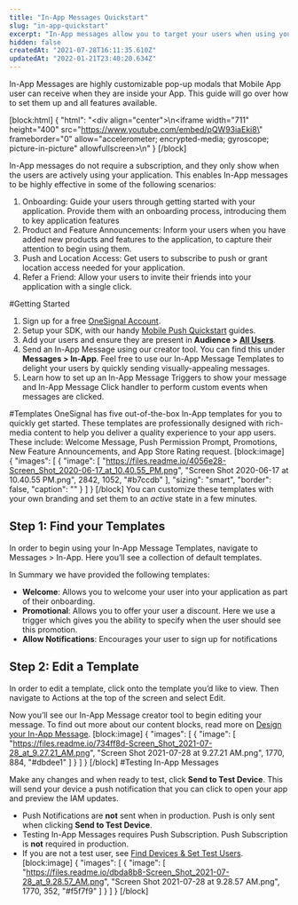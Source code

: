 ```yaml
---
title: "In-App Messages Quickstart"
slug: "in-app-quickstart"
excerpt: "In-App messages allow you to target your users when using your applications."
hidden: false
createdAt: "2021-07-28T16:11:35.610Z"
updatedAt: "2022-01-21T23:40:20.634Z"
---
```

In-App Messages are highly customizable pop-up modals that Mobile App user can receive when they are inside your App. This guide will go over how to set them up and all features available.

[block:html]
{
  "html": "<div align=\"center\">\n<iframe width=\"711\" height=\"400\" src=\"https://www.youtube.com/embed/pQW93iaEki8\" frameborder=\"0\" allow=\"accelerometer; encrypted-media; gyroscope; picture-in-picture\" allowfullscreen></iframe>\n</div>"
}
[/block]

In-App messages do not require a subscription, and they only show when the users are actively using your application. This enables In-App messages to be highly effective in some of the following scenarios:

1. Onboarding: Guide your users through getting started with your application. Provide them with an onboarding process, introducing them to key application features
2. Product and Feature Announcements: Inform your users when you have added new products and features to the application, to capture their attention to begin using them.
3. Push and Location Access: Get users to subscribe to push or grant location access needed for your application.
4. Refer a Friend: Allow your users to invite their friends into your application with a single click. 

#Getting Started
1.  Sign up for a free [OneSignal Account](https://onesignal.com).
2. Setup your SDK, with our handy [Mobile Push Quickstart](doc:mobile-sdk-setup) guides.
3. Add your users and ensure they are present in **Audience > [All Users](doc:users)**.
4. Send an In-App Message using our creator tool. You can find this under **Messages > In-App**. Feel free to use our  In-App Message Templates to delight your users by quickly sending visually-appealing messages.
5. Learn how to set up an In-App Message Triggers to show your message and In-App Message Click handler to perform custom events when messages are clicked. 


#Templates
OneSignal has five out-of-the-box In-App templates for you to quickly get started. These templates are professionally designed with rich-media content to help you deliver a quality experience to your app users. These include: Welcome Message, Push Permission Prompt, Promotions, New Feature Announcements, and App Store Rating request.
[block:image]
{
  "images": [
    {
      "image": [
        "https://files.readme.io/4056e28-Screen_Shot_2020-06-17_at_10.40.55_PM.png",
        "Screen Shot 2020-06-17 at 10.40.55 PM.png",
        2842,
        1052,
        "#b7ccdb"
      ],
      "sizing": "smart",
      "border": false,
      "caption": ""
    }
  ]
}
[/block]
You can customize these templates with your own branding and set them to an *active* state in a few minutes.

## Step 1: Find your Templates

In order to begin using your In-App Message Templates, navigate to Messages > In-App. Here you’ll see a collection of default templates. 

In Summary we have provided the following templates:

* **Welcome**: Allows you to welcome your user into your application as part of their onboarding. 
* **Promotional**: Allows you to offer your user a discount. Here we use a trigger which gives you the ability to specify when the user should see this promotion.
* **Allow Notifications**: Encourages your user to sign up for notifications

## Step 2: Edit a Template
In order to edit a template, click onto the template you’d like to view. Then navigate to Actions at the top of the screen and select Edit. 

Now you’ll see our In-App Message creator tool to begin editing your message. To find out more about our content blocks, read more on [Design your In-App Message](doc:design-your-in-app-message).
[block:image]
{
  "images": [
    {
      "image": [
        "https://files.readme.io/734ff8d-Screen_Shot_2021-07-28_at_9.27.21_AM.png",
        "Screen Shot 2021-07-28 at 9.27.21 AM.png",
        1770,
        884,
        "#dbdee1"
      ]
    }
  ]
}
[/block]
#Testing In-App Messages

Make any changes and when ready to test, click **Send to Test Device**. This will send your device a push notification that you can click to open your app and preview the IAM updates.
- Push Notifications are **not** sent when in production. Push is only sent when clicking **Send to Test Device**.
- Testing In-App Messages requires Push Subscription. Push Subscription is **not** required in production.
- If you are not a test user, see [Find Devices & Set Test Users](doc:users-and-devices).
[block:image]
{
  "images": [
    {
      "image": [
        "https://files.readme.io/dbda8b8-Screen_Shot_2021-07-28_at_9.28.57_AM.png",
        "Screen Shot 2021-07-28 at 9.28.57 AM.png",
        1770,
        352,
        "#f5f7f9"
      ]
    }
  ]
}
[/block]